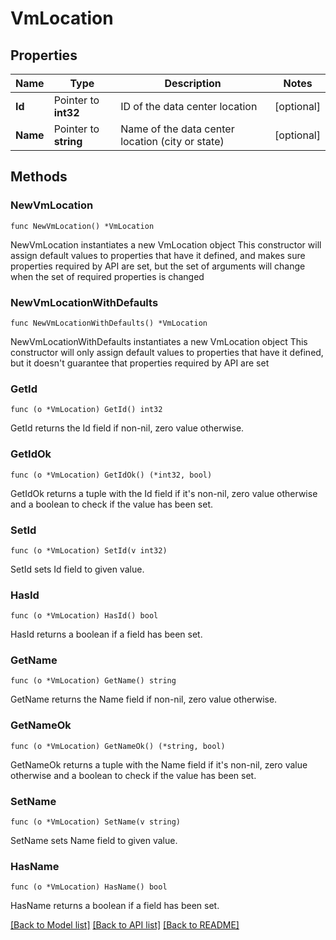 # VmLocation

## Properties

Name | Type | Description | Notes
------------ | ------------- | ------------- | -------------
**Id** | Pointer to **int32** | ID of the data center location | [optional] 
**Name** | Pointer to **string** | Name of the data center location (city or state) | [optional] 

## Methods

### NewVmLocation

`func NewVmLocation() *VmLocation`

NewVmLocation instantiates a new VmLocation object
This constructor will assign default values to properties that have it defined,
and makes sure properties required by API are set, but the set of arguments
will change when the set of required properties is changed

### NewVmLocationWithDefaults

`func NewVmLocationWithDefaults() *VmLocation`

NewVmLocationWithDefaults instantiates a new VmLocation object
This constructor will only assign default values to properties that have it defined,
but it doesn't guarantee that properties required by API are set

### GetId

`func (o *VmLocation) GetId() int32`

GetId returns the Id field if non-nil, zero value otherwise.

### GetIdOk

`func (o *VmLocation) GetIdOk() (*int32, bool)`

GetIdOk returns a tuple with the Id field if it's non-nil, zero value otherwise
and a boolean to check if the value has been set.

### SetId

`func (o *VmLocation) SetId(v int32)`

SetId sets Id field to given value.

### HasId

`func (o *VmLocation) HasId() bool`

HasId returns a boolean if a field has been set.

### GetName

`func (o *VmLocation) GetName() string`

GetName returns the Name field if non-nil, zero value otherwise.

### GetNameOk

`func (o *VmLocation) GetNameOk() (*string, bool)`

GetNameOk returns a tuple with the Name field if it's non-nil, zero value otherwise
and a boolean to check if the value has been set.

### SetName

`func (o *VmLocation) SetName(v string)`

SetName sets Name field to given value.

### HasName

`func (o *VmLocation) HasName() bool`

HasName returns a boolean if a field has been set.


[[Back to Model list]](../README.md#documentation-for-models) [[Back to API list]](../README.md#documentation-for-api-endpoints) [[Back to README]](../README.md)


